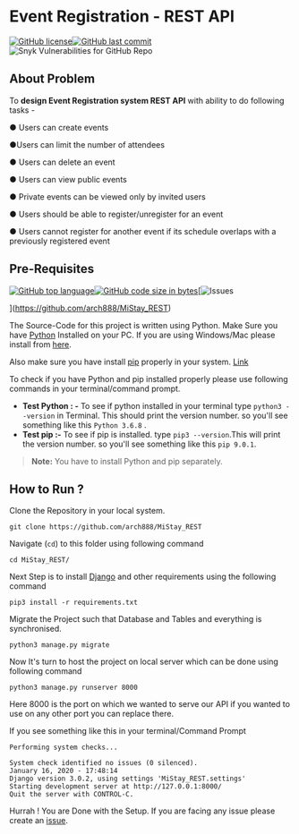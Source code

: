 # Event Registration - REST API

[![GitHub license](https://img.shields.io/github/license/arch888/MiStay_REST?logo=github&)](https://github.com/arch888/MiStay_REST/blob/master/LICENSE)[![GitHub last commit](https://img.shields.io/github/last-commit/arch888/MiStay_REST?logo=github)](https://github.com/arch888/MiStay_REST/)![Snyk Vulnerabilities for GitHub Repo](https://img.shields.io/snyk/vulnerabilities/github/arch888/MiStay_REST?logo=snyk&color=green)



## About Problem

To **design Event Registration system REST API** with ability to do following tasks - 

● Users can create events

●Users can limit the number of attendees

● Users can delete an event

● Users can view public events

● Private events can be viewed only by invited users

● Users should be able to register/unregister for an event

● Users cannot register for another event if its schedule overlaps with a previously registered event

## Pre-Requisites

[![GitHub top language](https://img.shields.io/github/languages/top/arch888/MiStay_REST?label=Python&logo=Python)](https://github.com/arch888/MiStay_REST/)[![GitHub code size in bytes](https://img.shields.io/github/languages/code-size/arch888/MiStay_REST?logo=github&color=teal)](https://github.com/arch888/MiStay_REST/)[![Issues](https://img.shields.io/github/issues/arch888/MiStay_REST)

](https://github.com/arch888/MiStay_REST)

The Source-Code for this project is written using Python. Make Sure you have [Python](https://www.python.org/) Installed on your PC. If you are using Windows/Mac please install from [here](https://www.python.org/downloads/).

Also make sure you have install [pip](https://pypi.org/project/pip/) properly in your system. [Link](https://www.liquidweb.com/kb/install-pip-windows/)

To check if you have Python and pip installed properly please use following commands in your terminal/command prompt.

- **Test Python : -** To see if python installed in your terminal type `python3 --version` in Terminal. This should print the version number. so you'll see something like this `Python 3.6.8` .
- **Test pip :-** To see if pip is installed. type `pip3 --version`.This will print the version number. so you'll see something like this `pip 9.0.1`.

> **Note:** You have to install Python and pip separately.

## How to Run ?

Clone the Repository in your local system.

```
git clone https://github.com/arch888/MiStay_REST
```

Navigate (`cd`) to this folder using following command

```
cd MiStay_REST/
```

Next Step is to install [Django](https://docs.djangoproject.com/en/3.0/topics/install/) and other requirements using the following command

```
pip3 install -r requirements.txt
```

Migrate the Project such that Database and Tables and everything is synchronised.

```
python3 manage.py migrate
```

Now It's turn to host the project on local server which can be done using following command 

```
python3 manage.py runserver 8000
```

Here 8000 is the port on which we wanted to serve our API if you wanted to use on any other port you can replace there.

If you see something like this in your terminal/Command Prompt

```
Performing system checks...

System check identified no issues (0 silenced).
January 16, 2020 - 17:48:14
Django version 3.0.2, using settings 'MiStay_REST.settings'
Starting development server at http://127.0.0.1:8000/
Quit the server with CONTROL-C.
```

Hurrah ! You are Done with the Setup. If you are facing any issue please create an [issue](https://github.com/arch888/MiStay_REST/issues).

